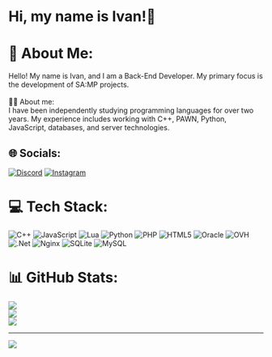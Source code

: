 # Hi, my name is Ivan!👋

# 💫 About Me:
Hello! My name is Ivan, and I am a Back-End Developer. My primary focus is the development of SA:MP projects.<br><br>👨‍💻 About me:<br>I have been independently studying programming languages for over two years. My experience includes working with C++, PAWN, Python, JavaScript, databases, and server technologies.


## 🌐 Socials:
[![Discord](https://img.shields.io/badge/Discord-%237289DA.svg?logo=discord&logoColor=white)](https://discord.gg/@ianfane) [![Instagram](https://img.shields.io/badge/Instagram-%23E4405F.svg?logo=Instagram&logoColor=white)](https://instagram.com/@vanya_fane) 

# 💻 Tech Stack:
![C++](https://img.shields.io/badge/c++-%2300599C.svg?style=for-the-badge&logo=c%2B%2B&logoColor=white) ![JavaScript](https://img.shields.io/badge/javascript-%23323330.svg?style=for-the-badge&logo=javascript&logoColor=%23F7DF1E) ![Lua](https://img.shields.io/badge/lua-%232C2D72.svg?style=for-the-badge&logo=lua&logoColor=white) ![Python](https://img.shields.io/badge/python-3670A0?style=for-the-badge&logo=python&logoColor=ffdd54) ![PHP](https://img.shields.io/badge/php-%23777BB4.svg?style=for-the-badge&logo=php&logoColor=white) ![HTML5](https://img.shields.io/badge/html5-%23E34F26.svg?style=for-the-badge&logo=html5&logoColor=white) ![Oracle](https://img.shields.io/badge/Oracle-F80000?style=for-the-badge&logo=oracle&logoColor=white) ![OVH](https://img.shields.io/badge/ovh-%23123F6D.svg?style=for-the-badge&logo=ovh&logoColor=#123F6D) ![.Net](https://img.shields.io/badge/.NET-5C2D91?style=for-the-badge&logo=.net&logoColor=white) ![Nginx](https://img.shields.io/badge/nginx-%23009639.svg?style=for-the-badge&logo=nginx&logoColor=white) ![SQLite](https://img.shields.io/badge/sqlite-%2307405e.svg?style=for-the-badge&logo=sqlite&logoColor=white) ![MySQL](https://img.shields.io/badge/mysql-4479A1.svg?style=for-the-badge&logo=mysql&logoColor=white)
# 📊 GitHub Stats:
![](https://github-readme-stats.vercel.app/api?username=ianfane&theme=dark&hide_border=false&include_all_commits=true&count_private=true)<br/>
![](https://github-readme-streak-stats.herokuapp.com/?user=ianfane&theme=dark&hide_border=false)<br/>
![](https://github-readme-stats.vercel.app/api/top-langs/?username=ianfane&theme=dark&hide_border=false&include_all_commits=true&count_private=true&layout=compact)

---
[![](https://visitcount.itsvg.in/api?id=ianfane&icon=0&color=0)](https://visitcount.itsvg.in)

<!-- Proudly created with GPRM ( https://gprm.itsvg.in ) -->
